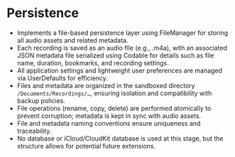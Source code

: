 # Persistence

- Implements a file-based persistence layer using FileManager for storing all audio assets and related metadata.
- Each recording is saved as an audio file (e.g., .m4a), with an associated JSON metadata file serialized using Codable for details such as file name, duration, bookmarks, and recording settings.
- All application settings and lightweight user preferences are managed via UserDefaults for efficiency.
- Files and metadata are organized in the sandboxed directory `/Documents/Recordings/…`, ensuring isolation and compatibility with backup policies.
- File operations (rename, copy, delete) are performed atomically to prevent corruption; metadata is kept in sync with audio assets.
- File and metadata naming conventions ensure uniqueness and traceability.
- No database or iCloud/CloudKit database is used at this stage, but the structure allows for potential future extensions.
